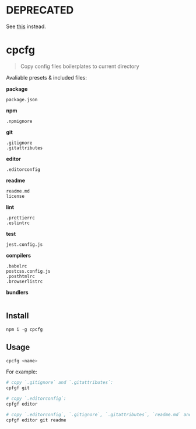# DEPRECATED

See [this](https://github.com/angryobject/coffre) instead.

# cpcfg

> Copy config files boilerplates to current directory

Avaliable presets & included files:

**package**

```
package.json
```

**npm**

```
.npmignore
```

**git**

```
.gitignore
.gitattributes
```

**editor**

```
.editorconfig
```

**readme**

```
readme.md
license
```

**lint**

```
.prettierrc
.eslintrc
```

**test**

```
jest.config.js
```

**compilers**

```
.babelrc
postcss.config.js
.posthtmlrc
.browserlistrc
```

**bundlers**

```
```

## Install

```
npm i -g cpcfg
```

## Usage

```bash
cpcfg <name>

```

For example:

```bash
# copy `.gitignore` and `.gitattributes`:
cpfgf git

# copy `.editorconfig`:
cpfgf editor

# copy `.editorconfig`, `.gitignore`, `.gitattributes`, `readme.md` and `license`:
cpfgf editor git readme
```
